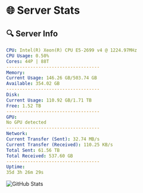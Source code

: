 # 🌐 Server Stats
## 🔍 Server Info
```yaml
CPU: Intel(R) Xeon(R) CPU E5-2699 v4 @ 1224.97MHz
CPU Usage: 0.50%
Cores: 44P | 88T
-----------------------------------
Memory:
Current Usage: 146.26 GB/503.74 GB
Available: 354.02 GB
-----------------------------------
Disk:
Current Usage: 110.92 GB/1.71 TB
Free: 1.52 TB
-----------------------------------
GPU:
No GPU detected
-----------------------------------
Network:
Current Transfer (Sent): 32.74 MB/s
Current Transfer (Received): 110.25 KB/s
Total Sent: 61.56 TB
Total Received: 537.60 GB
-----------------------------------
Uptime:
35d 3h 26m 29s
```
![GitHub Stats](https://img.shields.io/badge/Updated-2025-04-12_00:49:18-blue)
